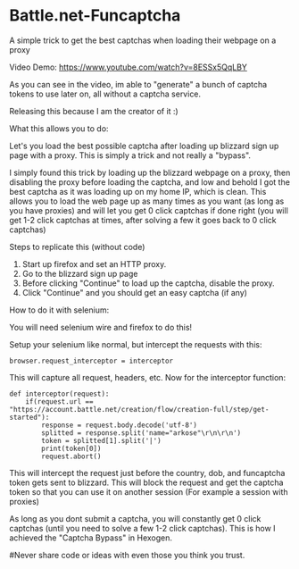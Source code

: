 # Battle.net-Funcaptcha
A simple trick to get the best captchas when loading their webpage on a proxy

Video Demo: https://www.youtube.com/watch?v=8ESSx5QqLBY

As you can see in the video, im able to "generate" a bunch of captcha tokens to use later on, all without a captcha service.

Releasing this because I am the creator of it :)

What this allows you to do:
  
   Let's you load the best possible captcha after loading up blizzard sign up page with a proxy.
   This is simply a trick and not really a "bypass".
   
I simply found this trick by loading up the blizzard webpage on a proxy, then disabling the proxy before loading the captcha, and low and behold I got the best captcha as it was loading up on my home IP, which is clean. This allows you to load the web page up as many times as you want (as long as you have proxies) and will let you get 0 click captchas if done right (you will get 1-2 click captchas at times, after solving a few it goes back to 0 click captchas)

Steps to replicate this (without code)

1. Start up firefox and set an HTTP proxy.
2. Go to the blizzard sign up page
3. Before clicking "Continue" to load up the captcha, disable the proxy.
4. Click "Continue" and you should get an easy captcha (if any)

How to do it with selenium:

You will need selenium wire and firefox to do this!

Setup your selenium like normal, but intercept the requests with this:
```
browser.request_interceptor = interceptor
```

This will capture all request, headers, etc. Now for the interceptor function:
```
def interceptor(request):
    if(request.url == "https://account.battle.net/creation/flow/creation-full/step/get-started"):
        response = request.body.decode('utf-8')
        splitted = response.split('name="arkose"\r\n\r\n')
        token = splitted[1].split('|')
        print(token[0])
        request.abort()
```   
     
This will intercept the request just before the country, dob, and funcaptcha token gets sent to blizzard. This will block the request and get the captcha token so that you can use it on another session (For example a session with proxies)

As long as you dont submit a captcha, you will constantly get 0 click captchas (until you need to solve a few 1-2 click captchas). This is how I achieved the "Captcha Bypass" in Hexogen.

#Never share code or ideas with even those you think you trust.









  
 
